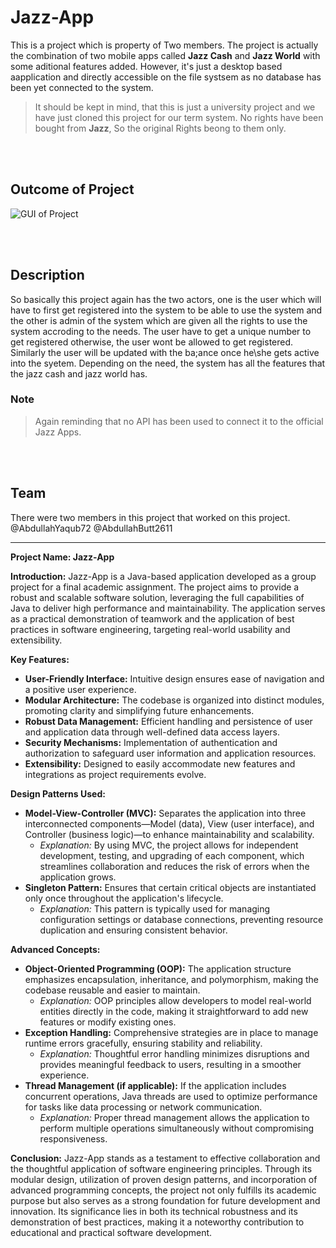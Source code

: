 # Jazz-App
This is a project which is property of Two members. The project is actually the combination of two mobile apps called **Jazz Cash** and **Jazz World** with some aditional features added. However, it's just a desktop based aapplication and directly accessible on the file systsem as no database has been yet connected to the system. 

>It should be kept in mind, that this is just a university project and we have just cloned this project for our term system. No rights have been bought from **Jazz**, So the original Rights beong to them only.

<br><br>
## Outcome of Project
![GUI of Project](jazzApp.png)

<br><br>
## Description
So basically this project again has the two actors, one is the user which will have to first get registered into the system to be able to use the system and the other is admin of the system which are given all the rights to use the system accroding to the needs. The user have to get a unique number to get registered otherwise, the user wont be allowed to get registered. Similarly the user will be updated with the ba;ance once he\she gets active into the syetem. Depending on the need, the system has all the features that the jazz cash and jazz world has.

### Note
> Again reminding that no API has been used to connect it to the official Jazz Apps.

<br><br>
## Team
There were two members in this project that worked on this project.<br>
@AbdullahYaqub72 
@AbdullahButt2611



-------

**Project Name: Jazz-App**

**Introduction:**
Jazz-App is a Java-based application developed as a group project for a final academic assignment. The project aims to provide a robust and scalable software solution, leveraging the full capabilities of Java to deliver high performance and maintainability. The application serves as a practical demonstration of teamwork and the application of best practices in software engineering, targeting real-world usability and extensibility.

**Key Features:**
- **User-Friendly Interface:** Intuitive design ensures ease of navigation and a positive user experience.
- **Modular Architecture:** The codebase is organized into distinct modules, promoting clarity and simplifying future enhancements.
- **Robust Data Management:** Efficient handling and persistence of user and application data through well-defined data access layers.
- **Security Mechanisms:** Implementation of authentication and authorization to safeguard user information and application resources.
- **Extensibility:** Designed to easily accommodate new features and integrations as project requirements evolve.

**Design Patterns Used:**
- **Model-View-Controller (MVC):** Separates the application into three interconnected components—Model (data), View (user interface), and Controller (business logic)—to enhance maintainability and scalability.
  - *Explanation:* By using MVC, the project allows for independent development, testing, and upgrading of each component, which streamlines collaboration and reduces the risk of errors when the application grows.
- **Singleton Pattern:** Ensures that certain critical objects are instantiated only once throughout the application's lifecycle.
  - *Explanation:* This pattern is typically used for managing configuration settings or database connections, preventing resource duplication and ensuring consistent behavior.

**Advanced Concepts:**
- **Object-Oriented Programming (OOP):** The application structure emphasizes encapsulation, inheritance, and polymorphism, making the codebase reusable and easier to maintain.
  - *Explanation:* OOP principles allow developers to model real-world entities directly in the code, making it straightforward to add new features or modify existing ones.
- **Exception Handling:** Comprehensive strategies are in place to manage runtime errors gracefully, ensuring stability and reliability.
  - *Explanation:* Thoughtful error handling minimizes disruptions and provides meaningful feedback to users, resulting in a smoother experience.
- **Thread Management (if applicable):** If the application includes concurrent operations, Java threads are used to optimize performance for tasks like data processing or network communication.
  - *Explanation:* Proper thread management allows the application to perform multiple operations simultaneously without compromising responsiveness.

**Conclusion:**
Jazz-App stands as a testament to effective collaboration and the thoughtful application of software engineering principles. Through its modular design, utilization of proven design patterns, and incorporation of advanced programming concepts, the project not only fulfills its academic purpose but also serves as a strong foundation for future development and innovation. Its significance lies in both its technical robustness and its demonstration of best practices, making it a noteworthy contribution to educational and practical software development.
